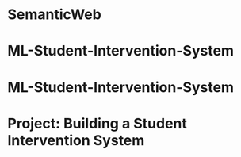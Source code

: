 # SemanticWeb
# ML-Student-Intervention-System
# ML-Student-Intervention-System
# Project: Building a Student Intervention System
